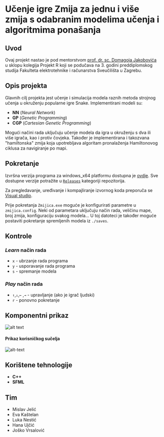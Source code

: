 # Učenje igre Zmija za jednu i više zmija s odabranim modelima učenja i algoritmima ponašanja

## Uvod

Ovaj projekt nastao je pod mentorstvom [prof. dr. sc. Domagoja Jakobovića][1] u sklopu kolegija Projekt R koji se podučava na 3. godini preddiplomskog studija Fakulteta elektrotehnike i računarstva Sveučilišta u Zagrebu.

## Opis projekta

Glavnih cilj projekta jest učenje i simulacija modela raznih metoda strojnog učenja u okruženju popularne igre Snake.
Implementirani modeli su:
- **NN** (*Neural Network*)
- **GP** (*Genetic Programming*)
- **CGP** (*Cartesian Genetic Programming*)

Mogući načini rada uključuju učenje modela da igra u okruženju s dva ili više igrača, kao i protiv čovjeka.
Također je implementirana i takozvana "hamiltonska" zmija koja upotrebljava algoritam pronalaženja Hamiltonovog ciklusa za navigiranje po mapi.

## Pokretanje

Izvršna verzija programa za windows_x64 platformu dostupna je [ovdje][2].
Sve dostupne verzije potražite u [`Releases`][3] kategoriji repozitorija.

Za pregledavanje, uređivanje i kompajliranje izvornog koda preporuča se [Visual studio][4].

Prije pokretanja `Zmijica.exe` moguće je konfigurirati parametre u `zmijica.config`. Neki od parametara uključuju način rada, veličinu mape, broj zmija, konfiguraciju svakog modela...
U toj datoteci je također moguće postaviti pokretanje spremljenih modela iz `./saves`.

## Kontrole

### *Learn* način rada
- `x` - ubrzanje rada programa
- `y` - usporavanje rada programa
- `s` - spremanje modela

### *Play* način rada
- `↑`,`↓`,`←` ,`→`  - upravljanje (ako je igrač ljudski)
- `r` - ponovno pokretanje

## Komponentni prikaz

![alt text](https://i.ibb.co/jMsgmRy/Picture1.png)

#### Prikaz korisničkog sučelja
![alt-text](https://i.ibb.co/p12BhhG/zmija1.png)

## Korištene tehnologije

- **C++**
- **SFML**

## Tim

- Mislav Jelić
- Eva Kaštelan
- Luka Nestić
- Hana Ujčić
- Joško Vrsalović

[1]: http://www.zemris.fer.hr/~yeti/index.html
[2]: https://gitlab.com/api/v4/projects/40715631/packages/generic/Zmijica/1.0/Zmijica_v1.0_windows_x64.zip
[3]: https://gitlab.com/lnestic/projekt-r-zmijica/-/releases
[4]: https://visualstudio.microsoft.com/
